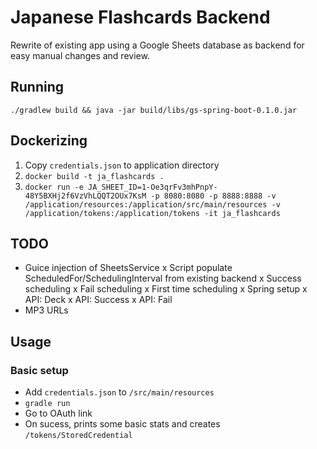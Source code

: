 # Japanese Flashcards Backend

Rewrite of existing app using a Google Sheets database as backend for easy manual changes and review.

## Running

`./gradlew build && java -jar build/libs/gs-spring-boot-0.1.0.jar`

## Dockerizing

1. Copy `credentials.json` to application directory
2. `docker build -t ja_flashcards .`
3. `docker run -e JA_SHEET_ID=1-Oe3qrFv3mhPnpY-48Y5BXHj2f6VzVhLQQT2OUx7KsM -p 8080:8080 -p 8888:8888 -v /application/resources:/application/src/main/resources -v /application/tokens:/application/tokens -it ja_flashcards`

## TODO

- Guice injection of SheetsService
x Script populate ScheduledFor/SchedulingInterval from existing backend
x Success scheduling
x Fail scheduling
x First time scheduling
x Spring setup
x API: Deck
x API: Success
x API: Fail
- MP3 URLs

## Usage

### Basic setup

- Add `credentials.json` to `/src/main/resources`
- `gradle run`
- Go to OAuth link
- On sucess, prints some basic stats and creates `/tokens/StoredCredential`
